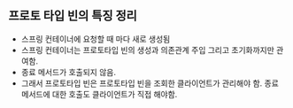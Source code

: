 ## 프로토 타입 빈의 특징 정리

- 스프링 컨테이너에 요청할 때 마다 새로 생성됨
- 스프링 컨테이너는 프로토타입 빈의 생성과 의존관계 주입 그리고 초기화까지만 관여함.
- 종료 메서드가 호출되지 않음.
- 그래서 프로토타입 빈은 프로토타입 빈을 조회한 클라이언트가 관리해야 함.
종료 메서드에 대한 호출도 클라이언트가 직접 해야함.